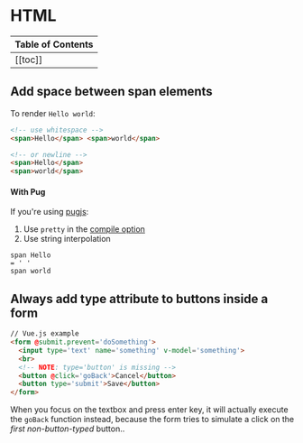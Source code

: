 # HTML

| Table of Contents |
|:------------------|
| [[toc]] |

## Add space between span elements

To render `Hello world`:

```html
<!-- use whitespace -->
<span>Hello</span> <span>world</span>

<!-- or newline -->
<span>Hello</span>
<span>world</span>
```

#### With Pug

If you're using [pugjs](https://pugjs.org/):
1. Use `pretty` in the [compile option](https://github.com/pugjs/pug#options)
2. Use string interpolation

```pug
span Hello
= ' '
span world
```

## Always add type attribute to buttons inside a form

```html
// Vue.js example
<form @submit.prevent='doSomething'>
  <input type='text' name='something' v-model='something'>
  <br>
  <!-- NOTE: type='button' is missing -->
  <button @click='goBack'>Cancel</button>
  <button type='submit'>Save</button>
</form>
```

When you focus on the textbox and press enter key, it will actually execute the `goBack` function instead, because the form tries to simulate a click on the *first non-button-typed* button..
